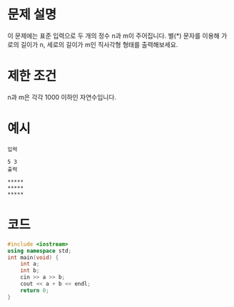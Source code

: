 # 문제 설명
이 문제에는 표준 입력으로 두 개의 정수 n과 m이 주어집니다.
별(*) 문자를 이용해 가로의 길이가 n, 세로의 길이가 m인 직사각형 형태를 출력해보세요.

# 제한 조건
n과 m은 각각 1000 이하인 자연수입니다.
# 예시
```
입력

5 3
출력

*****
*****
*****
```

# 코드
```c++
#include <iostream>
using namespace std;
int main(void) {
    int a;
    int b;
    cin >> a >> b;
    cout << a + b << endl;
    return 0;
}
```
